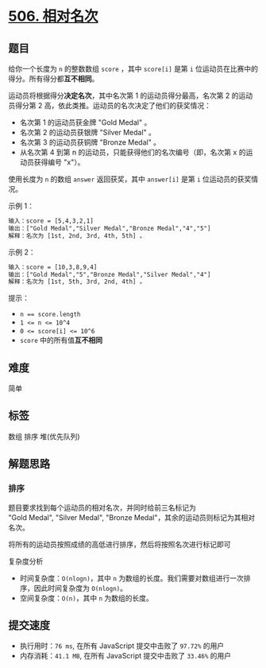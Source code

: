 # [506. 相对名次](https://leetcode-cn.com/problems/relative-ranks/)

## 题目

给你一个长度为 `n` 的整数数组 `score` ，其中 `score[i]` 是第 `i` 位运动员在比赛中的得分。所有得分都**互不相同**。

运动员将根据得分**决定名次**，其中名次第 1 的运动员得分最高，名次第 2 的运动员得分第 2 高，依此类推。运动员的名次决定了他们的获奖情况：

- 名次第 1 的运动员获金牌 "Gold Medal" 。
- 名次第 2 的运动员获银牌 "Silver Medal" 。
- 名次第 3 的运动员获铜牌 "Bronze Medal" 。
- 从名次第 4 到第 n 的运动员，只能获得他们的名次编号（即，名次第 x 的运动员获得编号 "x"）。

使用长度为 `n` 的数组 `answer` 返回获奖，其中 `answer[i]` 是第 `i` 位运动员的获奖情况。

示例 1：

```txt
输入：score = [5,4,3,2,1]
输出：["Gold Medal","Silver Medal","Bronze Medal","4","5"]
解释：名次为 [1st, 2nd, 3rd, 4th, 5th] 。
```

示例 2：

```txt
输入：score = [10,3,8,9,4]
输出：["Gold Medal","5","Bronze Medal","Silver Medal","4"]
解释：名次为 [1st, 5th, 3rd, 2nd, 4th] 。
```

提示：

- `n == score.length`
- `1 <= n <= 10^4`
- `0 <= score[i] <= 10^6`
- `score` 中的所有值**互不相同**

## 难度

简单

## 标签

数组 排序 堆(优先队列)

## 解题思路

### 排序

题目要求找到每个运动员的相对名次，并同时给前三名标记为 "Gold Medal", "Silver Medal", "Bronze Medal"，其余的运动员则标记为其相对名次。

将所有的运动员按照成绩的高低进行排序，然后将按照名次进行标记即可

复杂度分析

- 时间复杂度：`O(nlogn)`，其中 `n` 为数组的长度。我们需要对数组进行一次排序，因此时间复杂度为 `O(nlogn)`。
- 空间复杂度：`O(n)`，其中 `n` 为数组的长度。

## 提交速度

- 执行用时：`76 ms`, 在所有 JavaScript 提交中击败了 `97.72%` 的用户
- 内存消耗：`41.1 MB`, 在所有 JavaScript 提交中击败了 `33.46%` 的用户
